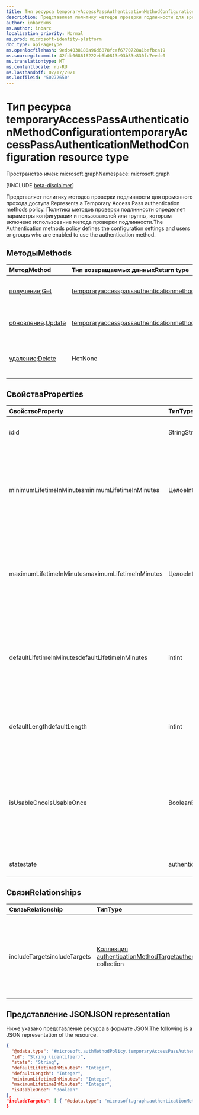```yaml
---
title: Тип ресурса temporaryAccessPassAuthenticationMethodConfiguration
description: Представляет политику методов проверки подлинности для временного прохода доступа.
author: inbarckms
ms.author: inbarc
localization_priority: Normal
ms.prod: microsoft-identity-platform
doc_type: apiPageType
ms.openlocfilehash: 9edb4038180a96d6878fcaf6770728a1befbca19
ms.sourcegitcommit: 42fdb068616222eb6b0813e93b33e830fc7eedc0
ms.translationtype: MT
ms.contentlocale: ru-RU
ms.lasthandoff: 02/17/2021
ms.locfileid: "50272650"
---
```

# <a name="temporaryaccesspassauthenticationmethodconfiguration-resource-type"></a><span data-ttu-id="6a789-103">Тип ресурса temporaryAccessPassAuthenticationMethodConfiguration</span><span class="sxs-lookup"><span data-stu-id="6a789-103">temporaryAccessPassAuthenticationMethodConfiguration resource type</span></span>
<span data-ttu-id="6a789-104">Пространство имен: microsoft.graph</span><span class="sxs-lookup"><span data-stu-id="6a789-104">Namespace: microsoft.graph</span></span>

[!INCLUDE [beta-disclaimer](../../includes/beta-disclaimer.md)]

<span data-ttu-id="6a789-105">Представляет политику методов проверки подлинности для временного прохода доступа.</span><span class="sxs-lookup"><span data-stu-id="6a789-105">Represents a Temporary Access Pass authentication methods policy.</span></span> <span data-ttu-id="6a789-106">Политика методов проверки подлинности определяет параметры конфигурации и пользователей или группы, которым включено использование метода проверки подлинности.</span><span class="sxs-lookup"><span data-stu-id="6a789-106">The Authentication methods policy defines the configuration settings and users or groups who are enabled to use the authentication method.</span></span>

## <a name="methods"></a><span data-ttu-id="6a789-107">Методы</span><span class="sxs-lookup"><span data-stu-id="6a789-107">Methods</span></span>
|<span data-ttu-id="6a789-108">Метод</span><span class="sxs-lookup"><span data-stu-id="6a789-108">Method</span></span>|<span data-ttu-id="6a789-109">Тип возвращаемых данных</span><span class="sxs-lookup"><span data-stu-id="6a789-109">Return type</span></span>|<span data-ttu-id="6a789-110">Описание</span><span class="sxs-lookup"><span data-stu-id="6a789-110">Description</span></span>|
|:---|:---|:---|
|<span data-ttu-id="6a789-111">[получение](../api/temporaryaccesspassauthenticationmethodconfiguration-get.md);</span><span class="sxs-lookup"><span data-stu-id="6a789-111">[Get](../api/temporaryaccesspassauthenticationmethodconfiguration-get.md)</span></span>|[<span data-ttu-id="6a789-112">temporaryaccesspassauthenticationmethodconfiguration</span><span class="sxs-lookup"><span data-stu-id="6a789-112">temporaryaccesspassauthenticationmethodconfiguration</span></span>](../resources/temporaryaccesspassauthenticationmethodconfiguration.md)|<span data-ttu-id="6a789-113">Чтение свойств и связей объекта **temporaryaccesspassauthenticationmethodconfiguration.**</span><span class="sxs-lookup"><span data-stu-id="6a789-113">Read the properties and relationships of a **temporaryaccesspassauthenticationmethodconfiguration** object.</span></span>|
|<span data-ttu-id="6a789-114">[обновление](../api/temporaryaccesspassauthenticationmethodconfiguration-update.md).</span><span class="sxs-lookup"><span data-stu-id="6a789-114">[Update](../api/temporaryaccesspassauthenticationmethodconfiguration-update.md)</span></span>|[<span data-ttu-id="6a789-115">temporaryaccesspassauthenticationmethodconfiguration</span><span class="sxs-lookup"><span data-stu-id="6a789-115">temporaryaccesspassauthenticationmethodconfiguration</span></span>](../resources/temporaryaccesspassauthenticationmethodconfiguration.md)|<span data-ttu-id="6a789-116">Обновление свойств объекта **temporaryaccesspassauthenticationmethodconfiguration.**</span><span class="sxs-lookup"><span data-stu-id="6a789-116">Update the properties of a **temporaryaccesspassauthenticationmethodconfiguration** object.</span></span>|
|<span data-ttu-id="6a789-117">[удаление](../api/temporaryaccesspassauthenticationmethodconfiguration-delete.md);</span><span class="sxs-lookup"><span data-stu-id="6a789-117">[Delete](../api/temporaryaccesspassauthenticationmethodconfiguration-delete.md)</span></span>|<span data-ttu-id="6a789-118">Нет</span><span class="sxs-lookup"><span data-stu-id="6a789-118">None</span></span>|<span data-ttu-id="6a789-119">Возвращает объект **temporaryaccesspassauthenticationmethodconfiguration** в конфигурацию по умолчанию.</span><span class="sxs-lookup"><span data-stu-id="6a789-119">Reverts the **temporaryaccesspassauthenticationmethodconfiguration** object to its default configuration.</span></span>|

## <a name="properties"></a><span data-ttu-id="6a789-120">Свойства</span><span class="sxs-lookup"><span data-stu-id="6a789-120">Properties</span></span>
|<span data-ttu-id="6a789-121">Свойство</span><span class="sxs-lookup"><span data-stu-id="6a789-121">Property</span></span>|<span data-ttu-id="6a789-122">Тип</span><span class="sxs-lookup"><span data-stu-id="6a789-122">Type</span></span>|<span data-ttu-id="6a789-123">Описание</span><span class="sxs-lookup"><span data-stu-id="6a789-123">Description</span></span>|
|:---|:---|:---|
|<span data-ttu-id="6a789-124">id</span><span class="sxs-lookup"><span data-stu-id="6a789-124">id</span></span>|<span data-ttu-id="6a789-125">String</span><span class="sxs-lookup"><span data-stu-id="6a789-125">String</span></span>|<span data-ttu-id="6a789-126">Идентификатор политики метода проверки подлинности.</span><span class="sxs-lookup"><span data-stu-id="6a789-126">The authentication method policy identifier.</span></span>|
|<span data-ttu-id="6a789-127">minimumLifetimeInMinutes</span><span class="sxs-lookup"><span data-stu-id="6a789-127">minimumLifetimeInMinutes</span></span>|<span data-ttu-id="6a789-128">Целое</span><span class="sxs-lookup"><span data-stu-id="6a789-128">Int</span></span>|<span data-ttu-id="6a789-129">Минимальный срок жизни (в минутах) для всех временныхaccessPass, созданных в клиенте.</span><span class="sxs-lookup"><span data-stu-id="6a789-129">Minimum lifetime in minutes for any temporaryAccessPass created in the tenant.</span></span> <span data-ttu-id="6a789-130">Значение может быть от 10 до 43200 минут (эквивалентно 30 дням).</span><span class="sxs-lookup"><span data-stu-id="6a789-130">Value can be between 10 and 43200 minutes (equivalent to 30 days).</span></span>|
|<span data-ttu-id="6a789-131">maximumLifetimeInMinutes</span><span class="sxs-lookup"><span data-stu-id="6a789-131">maximumLifetimeInMinutes</span></span>|<span data-ttu-id="6a789-132">Целое</span><span class="sxs-lookup"><span data-stu-id="6a789-132">Int</span></span>|<span data-ttu-id="6a789-133">Максимальный срок действия в минутах для всех временныхaccessPass, созданных в клиенте.</span><span class="sxs-lookup"><span data-stu-id="6a789-133">Maximum lifetime in minutes for any temporaryAccessPass created in the tenant.</span></span> <span data-ttu-id="6a789-134">Значение может быть от 10 до 43200 минут (эквивалентно 30 дням).</span><span class="sxs-lookup"><span data-stu-id="6a789-134">Value can be between 10 and 43200 minutes (equivalent to 30 days).</span></span>|
|<span data-ttu-id="6a789-135">defaultLifetimeInMinutes</span><span class="sxs-lookup"><span data-stu-id="6a789-135">defaultLifetimeInMinutes</span></span>|<span data-ttu-id="6a789-136">int</span><span class="sxs-lookup"><span data-stu-id="6a789-136">int</span></span>|<span data-ttu-id="6a789-137">Время жизни по умолчанию (в минутах) для temporaryAccessPass.</span><span class="sxs-lookup"><span data-stu-id="6a789-137">Default lifetime, in minutes, for a temporaryAccessPass.</span></span> <span data-ttu-id="6a789-138">Значение может быть между minimumLifetimeInMinutes и maximumLifetimeInMinutes.</span><span class="sxs-lookup"><span data-stu-id="6a789-138">Value can be between the minimumLifetimeInMinutes and maximumLifetimeInMinutes.</span></span>|
|<span data-ttu-id="6a789-139">defaultLength</span><span class="sxs-lookup"><span data-stu-id="6a789-139">defaultLength</span></span>|<span data-ttu-id="6a789-140">int</span><span class="sxs-lookup"><span data-stu-id="6a789-140">int</span></span>|<span data-ttu-id="6a789-141">Длина по умолчанию (в символах) временногоaccessPass от 8 до 48 символов.</span><span class="sxs-lookup"><span data-stu-id="6a789-141">Default length, in characters, of a temporaryAccessPass, between 8 and 48 characters.</span></span>|
|<span data-ttu-id="6a789-142">isUsableOnce</span><span class="sxs-lookup"><span data-stu-id="6a789-142">isUsableOnce</span></span>|<span data-ttu-id="6a789-143">Boolean</span><span class="sxs-lookup"><span data-stu-id="6a789-143">Boolean</span></span>   |<span data-ttu-id="6a789-144">Если `true` все проходы в клиенте будут ограничены одновейным использованием.</span><span class="sxs-lookup"><span data-stu-id="6a789-144">If `true`, all the passes in the tenant will be restricted to one-time use.</span></span> <span data-ttu-id="6a789-145">Если , передается клиент может быть создан для `false` однократного или многократного использования.</span><span class="sxs-lookup"><span data-stu-id="6a789-145">If `false`, passes in the tenant can be created to be either one-time use or multiple time use.</span></span>|
|<span data-ttu-id="6a789-146">state</span><span class="sxs-lookup"><span data-stu-id="6a789-146">state</span></span>|<span data-ttu-id="6a789-147">authenticationMethodState</span><span class="sxs-lookup"><span data-stu-id="6a789-147">authenticationMethodState</span></span>|<span data-ttu-id="6a789-148">Возможные значения: `enabled`, `disabled`.</span><span class="sxs-lookup"><span data-stu-id="6a789-148">Possible values are: `enabled`, `disabled`.</span></span>|

## <a name="relationships"></a><span data-ttu-id="6a789-149">Связи</span><span class="sxs-lookup"><span data-stu-id="6a789-149">Relationships</span></span>
|<span data-ttu-id="6a789-150">Связь</span><span class="sxs-lookup"><span data-stu-id="6a789-150">Relationship</span></span>|<span data-ttu-id="6a789-151">Тип</span><span class="sxs-lookup"><span data-stu-id="6a789-151">Type</span></span>|<span data-ttu-id="6a789-152">Описание</span><span class="sxs-lookup"><span data-stu-id="6a789-152">Description</span></span>|
|:---|:---|:---|
|<span data-ttu-id="6a789-153">includeTargets</span><span class="sxs-lookup"><span data-stu-id="6a789-153">includeTargets</span></span>|<span data-ttu-id="6a789-154">[Коллекция authenticationMethodTarget](../resources/authenticationmethodtarget.md)</span><span class="sxs-lookup"><span data-stu-id="6a789-154">[authenticationMethodTarget](../resources/authenticationmethodtarget.md) collection</span></span>|<span data-ttu-id="6a789-155">Коллекция пользователей или групп, которым включен метод проверки подлинности.</span><span class="sxs-lookup"><span data-stu-id="6a789-155">A collection of users or groups who are enabled to use the authentication method.</span></span>|

## <a name="json-representation"></a><span data-ttu-id="6a789-156">Представление JSON</span><span class="sxs-lookup"><span data-stu-id="6a789-156">JSON representation</span></span>
<span data-ttu-id="6a789-157">Ниже указано представление ресурса в формате JSON.</span><span class="sxs-lookup"><span data-stu-id="6a789-157">The following is a JSON representation of the resource.</span></span>

``` json
{
  "@odata.type": "#microsoft.authMethodPolicy.temporaryAccessPassAuthenticationMethodConfiguration",
  "id": "String (identifier)",
  "state": "String",
  "defaultLifetimeInMinutes": "Integer",
  "defaultLength": "Integer",
  "minimumLifetimeInMinutes": "Integer",
  "maximumLifetimeInMinutes": "Integer",
  "isUsableOnce": "Boolean"
},
"includeTargets": [ { "@odata.type": "microsoft.graph.authenticationMethodTarget" } ]
}
```

